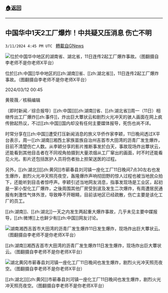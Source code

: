 ###  [:house:返回](README.md)
---


## 中国华中1天2工厂爆炸！中共疑又压消息 伤亡不明
`3/11/2024 4:45 PM UTC ` [轉載自GNews](https://gnews.org/articles/2385301)

![位於中国华中地区的湖南省、湖北省，11日连传2起工厂爆炸事故。（图翻摄自李老师不是你老师X平台）](https://img.ltn.com.tw/Upload/news/600/2024/03/11/phpbMV5nY.jpg "位於中国华中地区的湖南省、湖北省，11日连传2起工厂爆炸事故。（图翻摄自李老师不是你老师X平台）")

位於[[zh:中国]]华中地区的[[zh:湖南]]省、[[zh:湖北省]]，11日连传2起工厂爆炸事故。（图翻摄自李老师不是你老师X平台）

2024/03/12 00:45

黄筱薇／核稿编辑

〔即时新闻／综合报导〕[[zh:中国]][[zh:湖南]]省、[[zh:湖北省]]周一（11日）相继传出工厂爆炸[[zh:事件]]，炸出巨大蕈状云和剧烈火光冲天的骇人画面在网上疯传掀起热议，不过[[zh:中国]]国内却没有任何主要媒体报导，死伤也尚不详。

时常分享在[[zh:中国]]遭受打压新闻消息的旅义华侨作家李颖，11日晚间透过X平台表示，周一[[zh:湖南]]湘西土家族苗族自治州吉首市大田湾的沥青厂发生爆炸，目前不清楚伤亡人数。从李颖分享的影片推断事发於白天，事故现场炸出蕈状云，还能看到其他目击者在不同视角拍摄到大量浓烟从工厂窜出的画面，时不时还能看见火光。影片还包括医护人员将伤者抬上担架送医的过程。

另外，[[zh:湖北]][[zh:黄冈]]市蕲春县刘河镇一座化工厂11日晚间7点30左右也发生爆炸，剧烈火光冲天照亮夜空，轰隆爆炸声响彻田野的惊人过程也被当地民众拍下，还能听到目击者惊呼声。李颖引述当地网友消息，指事发现场是工业区，起初是一家小型化工厂爆炸，之後周围其他厂房受到波及发生二次爆炸，有周遭居民通报有刺激性气体外泄，导致睁不开眼睛，目前该地区已经疏散，伤亡主要是该化工厂的员工。

[[zh:湖南]]、[[zh:湖北]]一天之内发生两起重大爆炸事故，几乎未见主要中媒报导，[[zh:微博]]上也鲜少有[[zh:中国]]网友讨论。

![湖南湘西吉首市大田湾的沥青厂发生爆炸11日发生爆炸，现场炸出巨大蕈状云。（图翻摄自李老师不是你老师X平台）](https://img.ltn.com.tw/Upload/news/600/2024/03/11/phpK5fpot.jpg "湖南湘西吉首市大田湾的沥青厂发生爆炸11日发生爆炸，现场炸出巨大蕈状云。（图翻摄自李老师不是你老师X平台）")

[[zh:湖南]]湘西吉首市大田湾的沥青厂发生爆炸11日发生爆炸，现场炸出巨大蕈状云。（图翻摄自李老师不是你老师X平台）

![湖北黄冈市蕲春县刘河镇一座化工厂11日晚间也发生爆炸，剧烈火光冲天照亮夜空。（图翻摄自李老师不是你老师X平台）](https://img.ltn.com.tw/Upload/news/600/2024/03/11/phpwdaHDp.jpg "湖北黄冈市蕲春县刘河镇一座化工厂11日晚间也发生爆炸，剧烈火光冲天照亮夜空。（图翻摄自李老师不是你老师X平台）")

[[zh:湖北]][[zh:黄冈]]市蕲春县刘河镇一座化工厂11日晚间也发生爆炸，剧烈火光冲天照亮夜空。（图翻摄自李老师不是你老师X平台）
